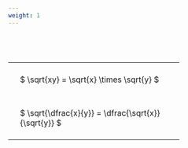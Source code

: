 ```yaml
---
weight: 1
---
```


#  
<br>
<style type="text/css">
#T_95263 th.col_heading {
  text-align: left;
  font-size: 1em;
}
#T_95263 td {
  text-align: left;
  font-size: 1em;
  padding: 1.5em;
}
#T_95263_row0_col0, #T_95263_row1_col0 {
  width: 300px;
  white-space: pre-wrap;
}
</style>
<table id="T_95263">
  <thead>
  </thead>
  <tbody>
    <tr>
      <td id="T_95263_row0_col0" class="data row0 col0" >$ \sqrt{xy} = \sqrt{x} \times \sqrt{y} $</td>
    </tr>
    <tr>
      <td id="T_95263_row1_col0" class="data row1 col0" >$ \sqrt{\dfrac{x}{y}} = \dfrac{\sqrt{x}}{\sqrt{y}} $</td>
    </tr>
  </tbody>
</table>
